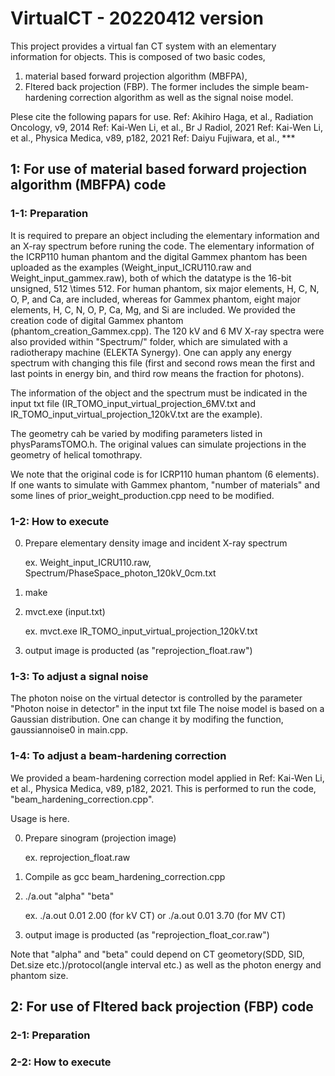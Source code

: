 # VirtualCT - 20220412 version
This project provides a virtual fan CT system with an elementary information for objects.
This is composed of two basic codes,
1. material based forward projection algorithm (MBFPA),
2. Fltered back projection (FBP).
The former includes the simple beam-hardening correction algorithm as well as the signal noise model.

Plese cite the following papars for use.
Ref: Akihiro Haga, et al., Radiation Oncology, v9, 2014
Ref: Kai-Wen Li, et al., Br J Radiol, 2021
Ref: Kai-Wen Li, et al., Physica Medica, v89, p182, 2021
Ref: Daiyu Fujiwara, et al., ***

## 1: For use of material based forward projection algorithm (MBFPA) code
### 1-1: Preparation
It is required to prepare an object including the elementary information and an X-ray spectrum before runing the code.
The elementary information of the ICRP110 human phantom and the digital Gammex phantom has been uploaded as the examples (Weight_input_ICRU110.raw and Weight_input_gammex.raw), both of which the datatype is the 16-bit unsigned, 512 \times 512.
For human phantom, six major elements, H, C, N, O, P, and Ca, are included, whereas for Gammex phantom, eight major elements, H, C, N, O, P, Ca, Mg, and Si are included. We provided the creation code of digital Gammex phantom (phantom_creation_Gammex.cpp).
The 120 kV and 6 MV X-ray spectra were also provided within "Spectrum/" folder, which are simulated with a radiotherapy machine (ELEKTA Synergy). One can apply any energy spectrum with changing this file (first and second rows mean the first and last points in energy bin, and third row means the fraction for photons).

The information of the object and the spectrum must be indicated in the input txt file (IR_TOMO_input_virtual_projection_6MV.txt and IR_TOMO_input_virtual_projection_120kV.txt are the example).

The geometry cah be varied by modifing parameters listed in physParamsTOMO.h.
The original values can simulate projections in the geometry of helical tomothrapy.

We note that the original code is for ICRP110 human phantom (6 elements). If one wants to simulate with Gammex phantom, "number of materials" and some lines of prior_weight_production.cpp need to be modified.

### 1-2: How to execute

0. Prepare elementary density image and incident X-ray spectrum

      ex. Weight_input_ICRU110.raw, Spectrum/PhaseSpace_photon_120kV_0cm.txt
      
1. make

2. mvct.exe (input.txt)

      ex. mvct.exe IR_TOMO_input_virtual_projection_120kV.txt
      
3. output image is producted (as "reprojection_float.raw")

### 1-3: To adjust a signal noise
The photon noise on the virtual detector is controlled by the parameter
"Photon noise in detector"
in the input txt file
The noise model is based on a Gaussian distribution. One can change it by modifing the function,
gaussiannoise0
in main.cpp.

### 1-4: To adjust a beam-hardening correction
We provided a beam-hardening correction model applied in Ref: Kai-Wen Li, et al., Physica Medica, v89, p182, 2021.
This is performed to run the code, "beam_hardening_correction.cpp".

Usage is here.

0. Prepare sinogram (projection image)

      ex. reprojection_float.raw
      
1. Compile as gcc beam_hardening_correction.cpp

2. ./a.out "alpha" "beta"

      ex. ./a.out 0.01 2.00 (for kV CT) or ./a.out 0.01 3.70 (for MV CT)
      
3. output image is producted (as "reprojection_float_cor.raw")

Note that "alpha" and "beta" could depend on CT geometory(SDD, SID, Det.size etc.)/protocol(angle interval etc.) as well as the photon energy and phantom size.



## 2: For use of Fltered back projection (FBP) code
### 2-1: Preparation

### 2-2: How to execute
